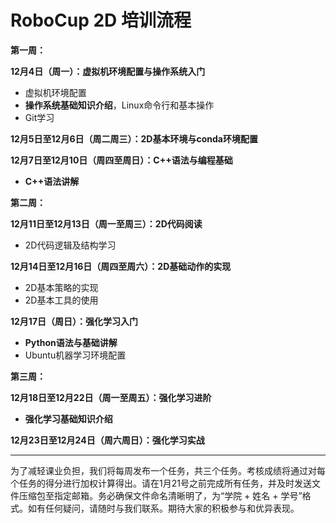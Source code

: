 # RoboCup 2D 培训流程

**第一周：**

**12月4日（周一）：虚拟机环境配置与操作系统入门**
- 虚拟机环境配置
- **操作系统基础知识介绍**，Linux命令行和基本操作
- Git学习

**12月5日至12月6日（周二周三）：2D基本环境与conda环境配置**

**12月7日至12月10日（周四至周日）：C++语法与编程基础**
- **C++语法讲解**


**第二周：**

**12月11日至12月13日（周一至周三）：2D代码阅读**
- 2D代码逻辑及结构学习

**12月14日至12月16日（周四至周六）：2D基础动作的实现**
- 2D基本策略的实现
- 2D基本工具的使用

**12月17日（周日）：强化学习入门**
- **Python语法与基础讲解**
- Ubuntu机器学习环境配置


**第三周：**

**12月18日至12月22日（周一至周五）：强化学习进阶**
- **强化学习基础知识介绍**

**12月23日至12月24日（周六周日）：强化学习实战**

---
为了减轻课业负担，我们将每周发布一个任务，共三个任务。考核成绩将通过对每个任务的得分进行加权计算得出。请在1月21号之前完成所有任务，并及时发送文件压缩包至指定邮箱。务必确保文件命名清晰明了，为“学院 + 姓名 + 学号”格式。如有任何疑问，请随时与我们联系。期待大家的积极参与和优异表现。





